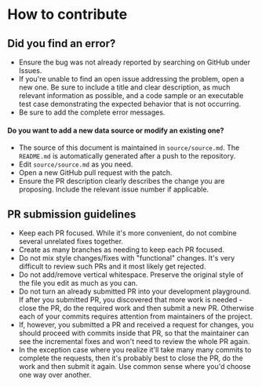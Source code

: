 # How to contribute

## Did you find an error?

* Ensure the bug was not already reported by searching on GitHub under Issues.
* If you're unable to find an open issue addressing the problem, open a new one. Be sure to include a title and clear description, as much relevant information as possible, and a code sample or an executable test case demonstrating the expected behavior that is not occurring.
* Be sure to add the complete error messages.

#### Do you want to add a new data source or modify an existing one?

* The source of this document is maintained in `source/source.md`. The `README.md` is automatically generated after a push to the repository.
* Edit `source/source.md` as you need.
* Open a new GitHub pull request with the patch.
* Ensure the PR description clearly describes the change you are proposing. Include the relevant issue number if applicable.

## PR submission guidelines

* Keep each PR focused. While it's more convenient, do not combine several unrelated fixes together.
* Create as many branches as needing to keep each PR focused.
* Do not mix style changes/fixes with "functional" changes. It's very difficult to review such PRs and it most likely get rejected.
* Do not add/remove vertical whitespace. Preserve the original style of the file you edit as much as you can.
* Do not turn an already submitted PR into your development playground. If after you submitted PR, you discovered that more work is needed - close the PR, do the required work and then submit a new PR. Otherwise each of your commits requires attention from maintainers of the project.
* If, however, you submitted a PR and received a request for changes, you should proceed with commits inside that PR, so that the maintainer can see the incremental fixes and won't need to review the whole PR again.
* In the exception case where you realize it'll take many many commits to complete the requests, then it's probably best to close the PR, do the work and then submit it again. Use common sense where you'd choose one way over another.
